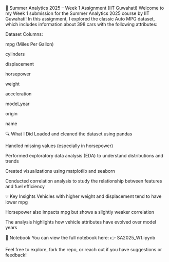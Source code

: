 🚗 Summer Analytics 2025 – Week 1 Assignment (IIT Guwahati)
Welcome to my Week 1 submission for the Summer Analytics 2025 course by IIT Guwahati!
In this assignment, I explored the classic Auto MPG dataset, which includes information about 398 cars with the following attributes:

Dataset Columns:

mpg (Miles Per Gallon)

cylinders

displacement

horsepower

weight

acceleration

model_year

origin

name

🔍 What I Did
Loaded and cleaned the dataset using pandas

Handled missing values (especially in horsepower)

Performed exploratory data analysis (EDA) to understand distributions and trends

Created visualizations using matplotlib and seaborn

Conducted correlation analysis to study the relationship between features and fuel efficiency

💡 Key Insights
Vehicles with higher weight and displacement tend to have lower mpg

Horsepower also impacts mpg but shows a slightly weaker correlation

The analysis highlights how vehicle attributes have evolved over model years

📁 Notebook
You can view the full notebook here:
👉 SA2025_W1.ipynb

Feel free to explore, fork the repo, or reach out if you have suggestions or feedback!
